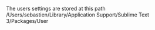 The users settings are stored at this path
/Users/sebastien/Library/Application Support/Sublime Text 3/Packages/User